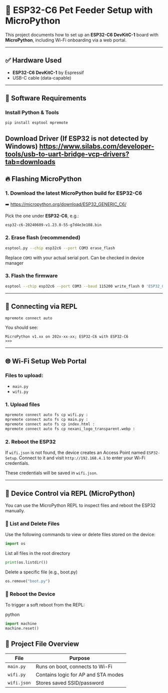 # 🐾 ESP32-C6 Pet Feeder Setup with MicroPython

This project documents how to set up an **ESP32-C6 DevKitC-1** board with **MicroPython**, including Wi-Fi onboarding via a web portal.

---

## ✅ Hardware Used

- **ESP32-C6 DevKitC-1** by Espressif
- USB-C cable (data-capable)

---

## 🧰 Software Requirements

### Install Python & Tools

```bash
pip install esptool mpremote
```
Download Driver (If ESP32 is not detected by Windows)
https://www.silabs.com/developer-tools/usb-to-uart-bridge-vcp-drivers?tab=downloads
---

## 🔥 Flashing MicroPython

### 1. Download the latest MicroPython build for ESP32-C6

➡️ https://micropython.org/download/ESP32_GENERIC_C6/

Pick the one under **ESP32-C6**, e.g.:
```
esp32-c6-20240609-v1.23.0-55-g7d4e3e108.bin
```

### 2. Erase flash (recommended)

```bash
esptool.py --chip esp32c6 --port COM3 erase_flash
```

Replace `COM3` with your actual serial port. Can be checked in device manager

### 3. Flash the firmware

```bash
esptool --chip esp32c6 --port COM3 --baud 115200 write_flash 0 'ESP32_GENERIC_C6-20250415-v1.25.0 (1).bin'
```

---

## 🚀 Connecting via REPL

```bash
mpremote connect auto
```

You should see:
```
MicroPython v1.xx on 202x-xx-xx; ESP32-C6 with ESP32-C6
>>>
```

---

## 🌐 Wi-Fi Setup Web Portal

### Files to upload:

- `main.py`
- `wifi.py`

### 1. Upload files

```bash
mpremote connect auto fs cp wifi.py :
mpremote connect auto fs cp main.py :
mpremote connect auto fs cp index.html :
mpremote connect auto fs cp nexani_logo_transparent.webp :
```

### 2. Reboot the ESP32

If `wifi.json` is not found, the device creates an Access Point named `ESP32-Setup`. Connect to it and visit `http://192.168.4.1` to enter your Wi-Fi credentials.

These credentials will be saved in `wifi.json`.

---

## 🧪 Device Control via REPL (MicroPython)

You can use the MicroPython REPL to inspect files and reboot the ESP32 manually.

### 📂 List and Delete Files

Use the following commands to view or delete files stored on the device:

```python
import os
```

List all files in the root directory
```python
print(os.listdir())
```

Delete a specific file (e.g., boot.py)
```python
os.remove("boot.py")
```

### 🔄 Reboot the Device
To trigger a soft reboot from the REPL:

python
```python
import machine
machine.reset()
```

## 📁 Project File Overview

| File        | Purpose                             |
|-------------|-------------------------------------|
| `main.py`   | Runs on boot, connects to Wi-Fi     |
| `wifi.py`   | Contains logic for AP and STA modes |
| `wifi.json` | Stores saved SSID/password          |
